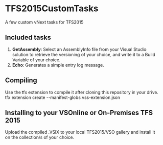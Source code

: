 # TFS2015CustomTasks
A few custom vNext tasks for TFS2015

## Included tasks
1. **GetAssembly**: Select an AssemblyInfo file from your Visual Studio solution to retrieve the versioning of your choice, and write it to a Build Variable of your choice.
2. **Echo**: Generates a simple entry log message.

## Compiling
Use the tfx extension to compile it after cloning this repository in your drive.
    tfx extension create --manifest-globs vss-extension.json

## Installing to your VSOnline or On-Premises TFS 2015
Upload the compiled .VSIX to your local TFS2015/VSO gallery and install it on the collection/s of your choice.